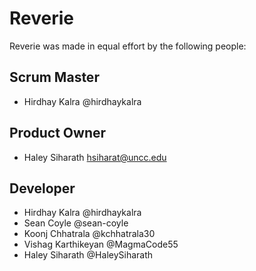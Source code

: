 # Reverie

Reverie was made in equal effort by the following people:

## Scrum Master

- Hirdhay Kalra @hirdhaykalra

## Product Owner

- Haley Siharath hsiharat@uncc.edu

## Developer

- Hirdhay Kalra @hirdhaykalra
- Sean Coyle @sean-coyle
- Koonj Chhatrala @kchhatrala30
- Vishag Karthikeyan @MagmaCode55
- Haley Siharath @HaleySiharath
